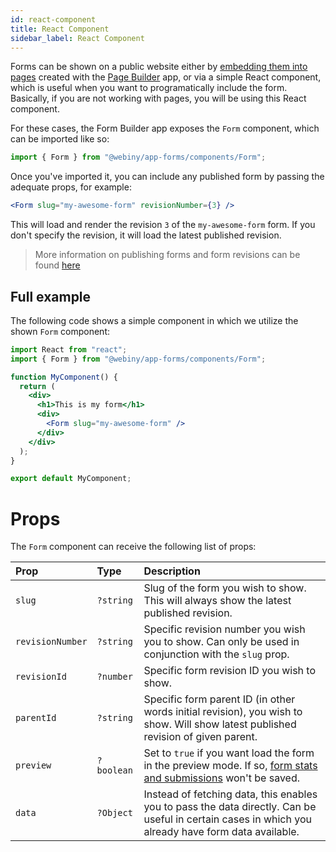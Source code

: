 ```yaml
---
id: react-component
title: React Component
sidebar_label: React Component
---
```


Forms can be shown on a public website either by [embedding them into pages](/docs/webiny-apps/form-builder/embed-forms-via-page-builder) created with the [Page Builder](/docs/webiny-apps/page-builder/introduction) app, or via a simple React component, which is useful when you want to programatically include the form. Basically, if you are not working with pages, you will be using this React component.

For these cases, the Form Builder app exposes the `Form` component, which can be imported like so:

```js
import { Form } from "@webiny/app-forms/components/Form";
```

Once you've imported it, you can include any published form by passing the adequate props, for example:

```jsx
<Form slug="my-awesome-form" revisionNumber={3} />
```

This will load and render the revision `3` of the `my-awesome-form` form. If you don't specify the revision, it will load the latest published revision.

> More information on publishing forms and form revisions can be found [here](/docs/webiny-apps/form-builder/revisions-and-publishing)

## Full example

The following code shows a simple component in which we utilize the shown `Form` component:

```jsx
import React from "react";
import { Form } from "@webiny/app-forms/components/Form";

function MyComponent() {
  return (
    <div>
      <h1>This is my form</h1>
      <div>
        <Form slug="my-awesome-form" />
      </div>
    </div>
  );
}

export default MyComponent;
```

# Props
The `Form` component can receive the following list of props:

| Prop             | Type       | Description                                                                                                                                                 |
| :--------------- | :--------- | :---------------------------------------------------------------------------------------------------------------------------------------------------------- |
| `slug`           | `?string`  | Slug of the form you wish to show. This will always show the latest published revision.                                                                     |
| `revisionNumber` | `?string`  | Specific revision number you wish you to show. Can only be used in conjunction with the `slug` prop.                                                        |
| `revisionId`     | `?number`  | Specific form revision ID you wish to show.                                                                                                                 |
| `parentId`       | `?string`  | Specific form parent ID (in other words initial revision), you wish to show. Will show latest published revision of given parent.                           |
| `preview`        | `?boolean` | Set to `true` if you want load the form in the preview mode. If so, [form stats and submissions](/docs/webiny-apps/form-builder/form-stats) won't be saved. |
| `data`           | `?Object`  | Instead of fetching data, this enables you to pass the data directly. Can be useful in certain cases in which you already have form data available.         |
